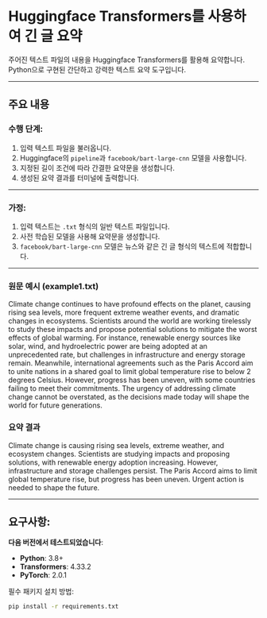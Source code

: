 # Huggingface Transformers를 사용하여 긴 글 요약

주어진 텍스트 파일의 내용을 Huggingface Transformers를 활용해 요약합니다.  
Python으로 구현된 간단하고 강력한 텍스트 요약 도구입니다.

---

## 주요 내용

### 수행 단계:
1. 입력 텍스트 파일을 불러옵니다.
2. Huggingface의 `pipeline`과 `facebook/bart-large-cnn` 모델을 사용합니다.
3. 지정된 길이 조건에 따라 간결한 요약문을 생성합니다.
4. 생성된 요약 결과를 터미널에 출력합니다.

---

### 가정:
1. 입력 텍스트는 `.txt` 형식의 일반 텍스트 파일입니다.
2. 사전 학습된 모델을 사용해 요약문을 생성합니다.
3. `facebook/bart-large-cnn` 모델은 뉴스와 같은 긴 글 형식의 텍스트에 적합합니다.

---

### 원문 예시 (example1.txt)
Climate change continues to have profound effects on the planet, causing rising sea levels, more frequent extreme weather events, and dramatic changes in ecosystems. Scientists around the world are working tirelessly to study these impacts and propose potential solutions to mitigate the worst effects of global warming. For instance, renewable energy sources like solar, wind, and hydroelectric power are being adopted at an unprecedented rate, but challenges in infrastructure and energy storage remain. Meanwhile, international agreements such as the Paris Accord aim to unite nations in a shared goal to limit global temperature rise to below 2 degrees Celsius. However, progress has been uneven, with some countries failing to meet their commitments. The urgency of addressing climate change cannot be overstated, as the decisions made today will shape the world for future generations.

### 요약 결과
Climate change is causing rising sea levels, extreme weather, and ecosystem changes. Scientists are studying impacts and proposing solutions, with renewable energy adoption increasing. However, infrastructure and storage challenges persist. The Paris Accord aims to limit global temperature rise, but progress has been uneven. Urgent action is needed to shape the future.

---

## 요구사항:
**다음 버전에서 테스트되었습니다**:
- **Python**: 3.8+
- **Transformers**: 4.33.2
- **PyTorch**: 2.0.1

필수 패키지 설치 방법:
```bash
pip install -r requirements.txt
